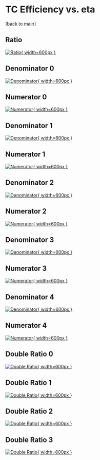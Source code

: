 # TC Efficiency vs. eta

[[back to main](./)]



## Ratio

[![Ratio](../mtv/var/TC_loweta_13_0_eff_eta.png){ width=600px }](../mtv/var/TC_loweta_13_0_eff_eta.pdf)

## Denominator 0

[![Denominator](../mtv/den/TC_loweta_13_0_eff_eta_den0.png){ width=600px }](../mtv/den/TC_loweta_13_0_eff_eta_den0.pdf)

## Numerator 0

[![Numerator](../mtv/num/TC_loweta_13_0_eff_eta_num0.png){ width=600px }](../mtv/num/TC_loweta_13_0_eff_eta_num0.pdf)

## Denominator 1

[![Denominator](../mtv/den/TC_loweta_13_0_eff_eta_den1.png){ width=600px }](../mtv/den/TC_loweta_13_0_eff_eta_den1.pdf)

## Numerator 1

[![Numerator](../mtv/num/TC_loweta_13_0_eff_eta_num1.png){ width=600px }](../mtv/num/TC_loweta_13_0_eff_eta_num1.pdf)

## Denominator 2

[![Denominator](../mtv/den/TC_loweta_13_0_eff_eta_den2.png){ width=600px }](../mtv/den/TC_loweta_13_0_eff_eta_den2.pdf)

## Numerator 2

[![Numerator](../mtv/num/TC_loweta_13_0_eff_eta_num2.png){ width=600px }](../mtv/num/TC_loweta_13_0_eff_eta_num2.pdf)

## Denominator 3

[![Denominator](../mtv/den/TC_loweta_13_0_eff_eta_den3.png){ width=600px }](../mtv/den/TC_loweta_13_0_eff_eta_den3.pdf)

## Numerator 3

[![Numerator](../mtv/num/TC_loweta_13_0_eff_eta_num3.png){ width=600px }](../mtv/num/TC_loweta_13_0_eff_eta_num3.pdf)

## Denominator 4

[![Denominator](../mtv/den/TC_loweta_13_0_eff_eta_den4.png){ width=600px }](../mtv/den/TC_loweta_13_0_eff_eta_den4.pdf)

## Numerator 4

[![Numerator](../mtv/num/TC_loweta_13_0_eff_eta_num4.png){ width=600px }](../mtv/num/TC_loweta_13_0_eff_eta_num4.pdf)

## Double Ratio 0

[![Double Ratio](../mtv/ratio/TC_loweta_13_0_eff_eta_ratio0.png){ width=600px }](../mtv/ratio/TC_loweta_13_0_eff_eta_ratio0.pdf)

## Double Ratio 1

[![Double Ratio](../mtv/ratio/TC_loweta_13_0_eff_eta_ratio1.png){ width=600px }](../mtv/ratio/TC_loweta_13_0_eff_eta_ratio1.pdf)

## Double Ratio 2

[![Double Ratio](../mtv/ratio/TC_loweta_13_0_eff_eta_ratio2.png){ width=600px }](../mtv/ratio/TC_loweta_13_0_eff_eta_ratio2.pdf)

## Double Ratio 3

[![Double Ratio](../mtv/ratio/TC_loweta_13_0_eff_eta_ratio3.png){ width=600px }](../mtv/ratio/TC_loweta_13_0_eff_eta_ratio3.pdf)

